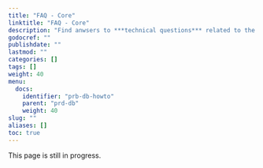 ```yaml
---
title: "FAQ - Core"
linktitle: "FAQ - Core"
description: "Find anwsers to ***technical questions*** related to the technologies used in the **CIP *Dev Box***."
godocref: ""
publishdate: ""
lastmod: ""
categories: []
tags: []
weight: 40
menu:
  docs: 
    identifier: "prb-db-howto"
    parent: "prd-db"
    weight: 40
slug: ""
aliases: []
toc: true
---
```


This page is still in progress.
